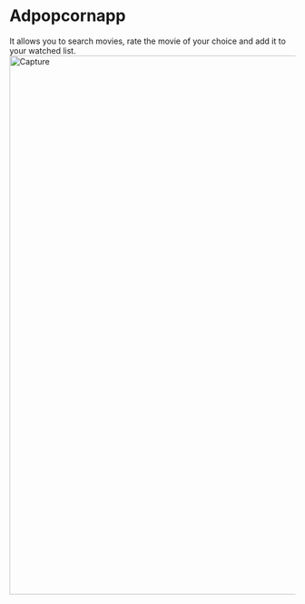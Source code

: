 
# Adpopcornapp
It allows you to search movies, rate the movie of your choice and add it to your watched list.
<img width="948" alt="Capture" src="https://github.com/Adrianjnrr/Adpopcornapp/assets/118554529/5f5834a5-e316-41c4-be16-c442439ce415">

